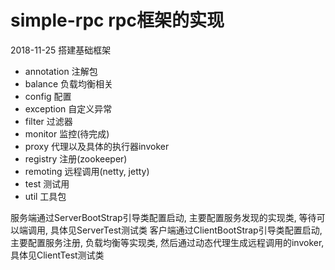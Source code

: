 # simple-rpc   rpc框架的实现



2018-11-25 搭建基础框架

- annotation  注解包
- balance     负载均衡相关
- config      配置
- exception   自定义异常
- filter      过滤器     
- monitor     监控(待完成)
- proxy       代理以及具体的执行器invoker
- registry    注册(zookeeper)
- remoting    远程调用(netty, jetty)
- test        测试用
- util        工具包


服务端通过ServerBootStrap引导类配置启动, 主要配置服务发现的实现类, 等待可以端调用, 具体见ServerTest测试类
客户端通过ClientBootStrap引导类配置启动, 主要配置服务注册, 负载均衡等实现类, 然后通过动态代理生成远程调用的invoker, 具体见ClientTest测试类

